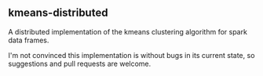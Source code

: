 ## kmeans-distributed

A distributed implementation of the kmeans 
clustering algorithm for spark data frames.

I'm not convinced this implementation is
without bugs in its current state, so suggestions 
and pull requests are welcome. 
